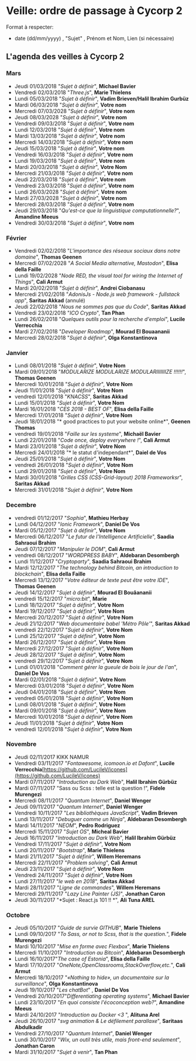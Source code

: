 # Veille: ordre de passage à Cycorp 2

Format à respecter:   
- date (dd/mm/yyyy) , "Sujet" ,  Prénom et Nom, Lien (si nécessaire)

## L'agenda des veilles à Cycorp 2


### Mars

- Jeudi 01/03/2018 "*Sujet à définir*", __Michael Bavier__
- Vendredi 02/03/2018 "*Three.js*", __Marie Thielens__
- Lundi 05/03/2018 "*Sujet à définir*", __Vadim Brieven/Halil Ibrahim Gurbüz__
- Mardi 06/03/2018 "*Sujet à définir*", __Votre nom__
- Mercredi 07/03/2028 "*Sujet à définir*", __Votre nom__
- Jeudi 08/03/2028 "*Sujet à définir*", __Votre nom__
- Vendredi 09/03/2018 "*Sujet à définir*", __Votre nom__
- Lundi 12/03/2018 "*Sujet à définir*", __Votre nom__
- Mardi 13/03/2018 "*Sujet à définir*", __Votre nom__
- Mercredi 14/03/2018 "*Sujet à définir*", __Votre nom__
- Jeudi 15/03/2018 "*Sujet à définir*", __Votre nom__
- Vendredi 16/03/2018 "*Sujet à définir*", __Votre nom__
- Lundi 19/03/2018 "*Sujet à définir*", __Votre nom__
- Mardi 20/03/2018 "*Sujet à définir*", __Votre Nom__
- Mercredi 21/03/2018 "*Sujet à définir*", __Votre nom__
- Jeudi 22/03/2018 "*Sujet à définir*", __Votre nom__
- Vendredi 23/03/2018 "*Sujet à définir*", __Votre nom__
- Lundi 26/03/2028 "*Sujet à définir*", __Votre nom__
- Mardi 27/03/2028 "*Sujet à définir*", __Votre nom__
- Mercredi 28/03/2018 "*Sujet à définir*", __Votre nom__
- Jeudi 29/03/2018 "*Qu'est-ce que la linguistique computationnelle?*", __Amandine Meeus__
- Vendredi 30/03/2018 "*Sujet à définir*", __Votre nom__



### Février

- Vendredi 02/02/2018 "*L'importance des réseaux sociaux dans notre domaine*", __Thomas Geenen__
- Mercredi 07/02/2028 "*A Social Media alternative, Mastodon*", __Elisa della Faille__
- Lundi 19/02/2028 "*Node RED, the visual tool for wiring the Internet of Things*", __Cali Armut__
- Mardi 20/02/2018 "*Sujet à définir*", __Andrei Ciobanasu__
- Mercredi 21/02/2018 "*AdonisJs - Node.js web framework - fullstack app*", __Saritas Akkad__ (annulé)
- Jeudi 22/02/2018 "*Nous ne sommes pas que du Code*", __Saritas Akkad__
- Vendredi 23/02/2018 "*ICO Crypto*", __Tan Phan__
- Lundi 26/02/2018 "*Quelques outils pour la recherche d'emploi*", __Lucile Verrecchia__
- Mardi 27/02/2018 "*Developer Roadmap*", __Mourad El Bouaananii__
- Mercredi 28/02/2018 "*Sujet à définir*", __Olga Konstantinova__



### Janvier

- Lundi 08/01/2018 "*Sujet à définir*", __Votre Nom__
- Mardi 09/01/2018 "*MODULARIZE MODULARIZE MODULARIIIIIIIZE  !!!!!!*", __Thomas Geenen__
- Mercredi 10/01/2018 "*Sujet à définir*", __Votre Nom__
- Jeudi 11/01/2018 "*Sujet à définir*", __Votre Nom__
- vendredi 12/01/2018 "*KNACSS*", __Saritas Akkad__
- Lundi 15/01/2018 "*Sujet à définir*", __Votre Nom__
- Mardi 16/01/2018 "*CES 2018 - BEST OF*", __Elisa della Faille__
- Mercredi 17/01/2018 "*Sujet à définir*", __Votre Nom__
- Jeudi 18/01/2018 "*
good practices to put your website online*", __Geenen Thomas__
- vendredi 19/01/2018 "*Faille sur les systeme*", __Michaël Bavier__
- Lundi 22/01/2018 "*Code once, deploy everywhere !*", __Cali Armut__
- Mardi 23/01/2018 "*Sujet à définir*", __Votre Nom__
- Mercredi 24/01/2018 "* le statut d'independant*", __Daiel de Vos__
- Jeudi 25/01/2018 "*Sujet à définir*", __Votre Nom__
- vendredi 26/01/2018 "*Sujet à définir*", __Votre Nom__
- Lundi 29/01/2018 "*Sujet à définir*", __Votre Nom__
- Mardi 30/01/2018 "*Grilles CSS (CSS-Grid-layout) 2018 Frameworksr*", __Saritas Akkad__
- Mercredi 31/01/2018 "*Sujet à définir*", __Votre Nom__



### Decembre

- vendredi 01/12/2017 "*Sophia*", __Mathieu Herbay__
- Lundi 04/12/2017 "*Ionic Framework*", __Daniel De Vos__
- Mardi 05/12/2017 "*Sujet à définir*", __Votre Nom__
- Mercredi 06/12/2017 "*Le futur de l'Intelligence Artificielle*", __Saadia Sahraoui Brahim__
- Jeudi 07/12/2017 "*Manipuler le DOM*", __Cali Armut__
- vendredi 08/12/2017 "*WORDPRESS BABY*", __Aldebaran Desombergh__
- Lundi 11/12/2017 "*Cryptoparty*", __Saadia Sahraoui Brahim__
- Mardi 12/12/2017 "*The technology behind Bitcoin, an introduction to blockchain*", __Elisa della Faille__
- Mercredi 13/12/2017 "*Votre éditeur de texte peut être votre IDE*", __Thomas Geenen__
- Jeudi 14/12/2017 "*Sujet à définir*", __Mourad El Bouâananii__
- vendredi 15/12/2017 "*micro:bit*", __Marie__
- Lundi 18/12/2017 "*Sujet à définir*", __Votre Nom__
- Mardi 19/12/2017 "*Sujet à définir*", __Votre Nom__
- Mercredi 20/12/2017 "*Sujet à définir*", __Votre Nom__
- Jeudi 21/12/2017 "*Web documentaire babel 'Métro Pôle'*", __Saritas Akkad__
- vendredi 22/12/2017 "*Sujet à définir*", __Votre Nom__
- Lundi 25/12/2017 "*Sujet à définir*", __Votre Nom__
- Mardi 26/12/2017 "*Sujet à définir*", __Votre Nom__
- Mercredi 27/12/2017 "*Sujet à définir*", __Votre Nom__
- Jeudi 28/12/2017 "*Sujet à définir*", __Votre Nom__
- vendredi 29/12/2017 "*Sujet à définir*", __Votre Nom__
- Lundi 01/01/2018 "*Comment gérer la gueule de bois le jour de l'an*", __Daniel De Vos__
- Mardi 02/01/2018 "*Sujet à définir*", __Votre Nom__
- Mercredi 03/01/2018 "*Sujet à définir*", __Votre Nom__
- Jeudi 04/01/2018 "*Sujet à définir*", __Votre Nom__
- vendredi 05/01/2018 "*Sujet à définir*", __Votre Nom__
- Lundi 08/01/2018 "*Sujet à définir*", __Votre Nom__
- Mardi 09/01/2018 "*Sujet à définir*", __Votre Nom__
- Mercredi 10/01/2018 "*Sujet à définir*", __Votre Nom__
- Jeudi 11/01/2018 "*Sujet à définir*", __Votre Nom__
- vendredi 12/01/2018 "*Sujet à définir*", __Votre Nom__



### Novembre

- Jeudi 02/11/2017  KIKK NAMUR
- Vendredi 03/11/2017 "*Fontawesome, icomoon.io et Dafont*", __Lucile Verrecchia__[https://github.com/LucileV/icones](https://github.com/LucileV/icones)
- Mardi 07/11/2017 "*Introduction au Dark Web*", __Halil Ibrahim Gürbüz__
- Mardi 07/11/2017 "Sass ou Scss : telle est la question !", __Fidele Murengezi__
- Mercredi 08/11/2017 "*Quantum Internet*", __Daniel Wenger__
- Jeudi 09/11/2017 "*Quantum Internet*", __Daniel Wenger__
- Vendredi 10/11/2017 "*Les bibliothèques JavaScript*", __Vadim Brieven__
- Lundi 13/11/2017 "*Debuguer comme un Ninja*", __Aldebaran Desombergh__
- Mardi 14/11/2017 "*NEOM*", __Pedro Rodriguez__
- Mercredi 15/11/2017 "*Sujet OS*", __Micheal Bavier__
- Jeudi 16/11/2017 "*Introduction au Dark Web*", __Halil Ibrahim Gürbüz__
- Vendredi 17/11/2017 "*Sujet à définir*", __Votre Nom__
- Lundi 20/11/2017 "*Bootstrap*", __Marie Thielens__
- Mardi 21/11/2017 "*Sujet à définir*", __Willem Heremans__
- Mercredi 22/11/2017 "*Problem solving*", __Cali Armut__
- Jeudi 23/11/2017 "*Sujet à définir*", __Votre Nom__
- Vendredi 24/11/2017 "*Sujet à définir*", __Votre Nom__
- Lundi 27/11/2017 "*le web en 2018*", __Saritas Akkad__
- Mardi 28/11/2017 "*Ligne de commandes*", __Willem Heremans__
- Mercredi 29/11/2017 "*Lazy Line Painter (JS)*", __Jonathan Caron__
- Jeudi 30/11/2017 "*Sujet : React.js 101 !! *", __Ali Tuna AREL__



### Octobre

- Jeudi 05/10/2017 "*Guide de survie GITHUB*", __Marie Thielens__
- Lundi 09/10/2017 "*To Sass, or not to Scss, that is the question.*", __Fidele Murengezi__
- Mardi 10/10/2017  "*Mise en forme avec Flexbox*", __Marie Thielens__
- Mercredi 11/10/2017 "*Introduction au Bitcoin*", __Aldebaran Desombergh__
- Lundi 16/10/2017"*The case of Estonia*", __Elisa della Faille__
- Mardi 17/10/2017 "*OneNote,OpenClassrooms,StackOverflow,etc.*", __Cali Armut__
- Mercredi 18/10/2017 "*«Nothing to hide», un documentaire sur la surveillance*", __Olga Konstantinova__
- Jeudi 19/10/2017 "*Les chatBot*" , __Daniel De Vos__
- Vendredi 20/10/2017"*Differentiating operating systems*", __Michael Bavier__
- Lundi 23/10/2017 "*En quoi consiste l'écoconception web?*", __Amandine Meeus__
- Mardi 24/10/2017 "*Introduction au Docker <3* ", __Alituna Arel__
- Jeudi 26/10/2017   "*svg animation & Le défilement parallaxe*", __Saritaas Abdulkadir__
- Vendredi 27/10/2017 "*Quantum Internet*", __Daniel Wenger__
- Lundi 30/10/2017 "*Wix, un outil très utile, mais front-end seulement*", __Jonathan Caron__
- Mardi 31/10/2017 "*Sujet à venir*", __Tan Phan__


